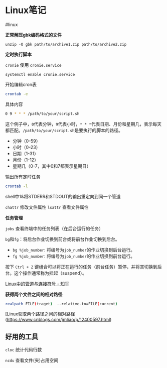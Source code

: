 # Linux笔记

#linux

**正常解压gbk编码格式的文件**

```shell
unzip -O gbk path/to/archive1.zip path/to/archive2.zip
```



**定时执行脚本**

`cronie` 使用 `cronie.service`

```
systemctl enable cronie.service
```


开始编辑cron表
```bash
crontab -e
```

具体内容
```bash
0 9 * * * /path/to/your/script.sh
```
这个例子中，`0`代表分钟，`9`代表小时，`* * *`代表日期、月份和星期几，表示每天都匹配。`/path/to/your/script.sh`是要执行的脚本的路径。

- 分钟（0-59）
- 小时（0-23）
- 日期（1-31）
- 月份（1-12）
- 星期几（0-7，其中0和7都表示星期日）

输出所有定时任务
```bash
crontab -l
```



shell中1&将STDERR和STDOUT的输出重定向到同一个管道

`chattr` 修改文件属性
`lsattr` 查看文件属性

**任务管理**

`jobs` 查看终端中的任务列表（在后台运行的任务）

`bg`和`fg`：将后台作业切换到前台或将前台作业切换到后台。

- `bg %job_number`: 将编号为`job_number`的作业切换到后台运行。
- `fg %job_number`: 将编号为`job_number`的作业切换到前台运行。

按下 `Ctrl + Z` 键组合可以将正在运行的任务（前台任务）暂停，并将其切换到后台。这个操作通常称为挂起（suspend）。

[Linux中的管道与连接符号 - 知乎](https://zhuanlan.zhihu.com/p/223681357)


**获得两个文件之间的相对路径**

```sh
realpath FILE(traget)  --relative-to=FILE(current)
```

[Linux获取两个路径之间的相对路径(https://www.cnblogs.com/jmliao/p/12400597.html)

## 好用的工具

`cloc` 统计代码行数

`ncdu` 查看文件(夹)占用空间


